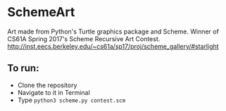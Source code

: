 # SchemeArt
Art made from Python's Turtle graphics package and Scheme. Winner of CS61A Spring 2017's Scheme Recursive Art Contest.
http://inst.eecs.berkeley.edu/~cs61a/sp17/proj/scheme_gallery/#starlight

## To run: 
- Clone the repository
- Navigate to it in Terminal
- Type `python3 scheme.py contest.scm` 
